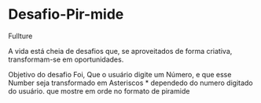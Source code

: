 # Desafio-Pir-mide
Fullture

A vida está cheia de desafios que, se aproveitados de forma criativa, transformam-se em oportunidades.

Objetivo do desafio Foi, Que o usuário digite um Número, e que esse Number seja transformado em Asteriscos *
dependedo do numero digitado do usuário. que mostre em orde no formato de piramide

